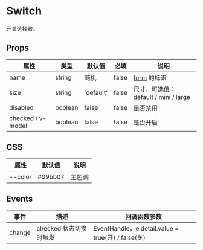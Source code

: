 # Switch

开关选择器。

## Props

| 属性              | 类型    | 默认值    | 必填  | 说明                                 |
| ----------------- | ------- | --------- | ----- | ------------------------------------ |
| name              | string  | 随机      | false | [form](./README.Form.md) 的标识      |
| size              | string  | 'default' | false | 尺寸，可选值：default / mini / large |
| disabled          | boolean | false     | false | 是否禁用                             |
| checked / v-model | boolean | false     | false | 是否开启                             |

## CSS

| 属性    | 默认值  | 说明   |
| ------- | ------- | ------ |
| --color | #09bb07 | 主色调 |

## Events

| 事件   | 描述                   | 回调函数参数                                       |
| ------ | ---------------------- | -------------------------------------------------- |
| change | checked 状态切换时触发 | EventHandle，e.detail.value = true(开) / false(关) |
